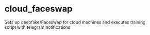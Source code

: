 # cloud_faceswap
Sets up deepfake/Faceswap for cloud machines and executes training script with telegram notifications
